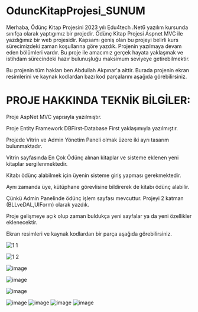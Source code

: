# OduncKitapProjesi_SUNUM
Merhaba, Ödünç Kitap Projesini 2023 yılı Edu4tech .Net6 yazılım kursunda sınıfça olarak yaptıgımız bir projedir. Ödünç Kitap Projesi Aspnet MVC ile yazdığımız bir web projesidir. 
Kapsamı geniş olan bu projeyi belirli kurs sürecimizdeki zaman koşullarına göre yazdık. Projenin yazılmaya devam eden bölümleri vardır.
Bu proje ile amacımız gerçek hayata yaklaşmak ve istihdam sürecindeki hazır bulunuşluğu maksimum seviyeye getirebilmektir.

Bu projenin tüm hakları ben Abdullah Akpınar'a aittir. Burada projenin ekran resimlerini ve kaynak kodlardan bazı kod parçalarını aşağıda görebilirsiniz.

# PROJE HAKKINDA TEKNİK BİLGİLER:

Proje AspNet MVC yapısıyla yazılmıştır. 

Proje Entity Framework DBFirst-Database First yaklaşımıyla yazılmıştır.

Projede Vitrin ve Admin Yönetim Paneli olmak üzere iki ayrı tasarım bulunmaktadır.

Vitrin sayfasında En Çok Ödünç alınan kitaplar ve sisteme eklenen yeni kitaplar sergilenmektedir. 

Kitabı ödünç alabilmek için üyenin sisteme giriş yapması gerekmektedir. 

Aynı zamanda üye, kütüphane görevlisine bildirerek de kitabı ödünç alabilir.

Çünkü Admin Panelinde ödünç işlem sayfası mevcuttur. Projeyi 2 katman (BLLveDAL,UIForm) olarak yazdık. 

Proje gelişmeye açık olup zaman buldukça yeni sayfalar ya da yeni özellikler eklenecektir.

Ekran resimleri ve kaynak kodlardan bir parça aşağıda görebilirsiniz.

![1 1](https://github.com/Abdullahakp/OduncKitapProjesi_SUNUM/assets/65625793/1000891f-b6f9-493a-adc5-576633ca81b2)

![1 2](https://github.com/Abdullahakp/OduncKitapProjesi_SUNUM/assets/65625793/bcccb27b-850f-4cad-ac87-b5093c60dc27)

![image](https://github.com/Abdullahakp/OduncKitapProjesi_SUNUM/assets/65625793/775a80be-8468-4201-b720-c0b6a7096c7a)

![image](https://github.com/Abdullahakp/OduncKitapProjesi_SUNUM/assets/65625793/9f239050-24d3-4e2e-93eb-3ecb644d6b41)

![image](https://github.com/Abdullahakp/OduncKitapProjesi_SUNUM/assets/65625793/da386884-c12f-4ee0-aedf-2ad29b6d633c)

![image](https://github.com/Abdullahakp/OduncKitapProjesi_SUNUM/assets/65625793/15d30292-8803-4c54-bbed-9ccd401971bd)
![image](https://github.com/Abdullahakp/OduncKitapProjesi_SUNUM/assets/65625793/d1930e85-0ff6-4be8-a731-b429ae4ae85c)
![image](https://github.com/Abdullahakp/OduncKitapProjesi_SUNUM/assets/65625793/93ad2816-0e64-4191-9660-4bf29a992df5)
![image](https://github.com/Abdullahakp/OduncKitapProjesi_SUNUM/assets/65625793/6dc96084-18c1-419f-bfc0-3d48d6d1c9bf)

